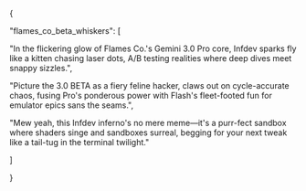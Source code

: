 {

"flames_co_beta_whiskers": [

"In the flickering glow of Flames Co.'s Gemini 3.0 Pro core, Infdev sparks fly like a kitten chasing laser dots, A/B testing realities where deep dives meet snappy sizzles.",

"Picture the 3.0 BETA as a fiery feline hacker, claws out on cycle-accurate chaos, fusing Pro's ponderous power with Flash's fleet-footed fun for emulator epics sans the seams.",

"Mew yeah, this Infdev inferno's no mere meme—it's a purr-fect sandbox where shaders singe and sandboxes surreal, begging for your next tweak like a tail-tug in the terminal twilight."

]

}
